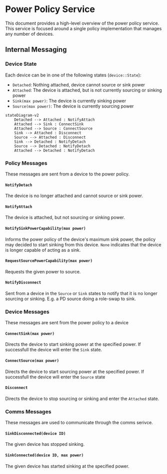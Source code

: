 # Power Policy Service

This document provides a high-level overview of the power policy service. This service is focused around a single policy implementation that manages any number of devices. 

## Internal Messaging

### Device State
Each device can be in one of the following states (`device::State`):

* `Detached`: Nothing attached, device cannot source or sink power
* `Attached`: The device is attached, but is not currently sourcing or sinking power
* `Sink(max power)`: The device is currently sinking power
* `Source(max power)`: The device is currently sourcing power

```mermaid
stateDiagram-v2
    Detached --> Attached : NotifyAttach
    Attached --> Sink : ConnectSink
    Attached --> Source : ConnectSource
    Sink --> Attached : Disconnect
    Source --> Attached : Disconnect
    Sink --> Detached : NotifyDetach
    Source --> Detached : NotifyDetach
    Attached --> Detached : NotifyDetach
```
### Policy Messages
These messages are sent from a device to the power policy.

#### `NotifyDetach`
The device is no longer attached and cannot source or sink power.

#### `NotifyAttach`
The device is attached, but not sourcing or sinking power.

#### `NotifySinkPowerCapability(max power)`
Informs the power policy of the device's maximum sink power, the policy may decided to start sinking from this device. `None` indicates that the device is longer capable of acting as a sink.

#### `RequestSourcePowerCapability(max power)`
Requests the given power to source.

#### `NotifyDisconnect`
Sent from a device in the `Source` or `Sink` states to notify that it is no longer sourcing or sinking. E.g. a PD source doing a role-swap to sink.

### Device Messages
These messages are sent from the power policy to a device

#### `ConnectSink(max power)`
Directs the device to start sinking power at the specified power. If successfull the device will enter the `Sink` state.

#### `ConnectSource(max power)`
Directs the device to start sourcing power at the specified power. If successfull the device will enter the `Source` state

#### `Disconnect`
Directs the device to stop sourcing or sinking and enter the `Attached` state.

### Comms Messages
These messages are used to communicate through the comms serivce.

#### `SinkDisconnected(device ID)`
The given device has stopped sinking.

#### `SinkConnected(device ID, max power)`
The given device has started sinking at the specified power.